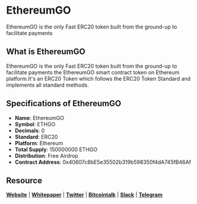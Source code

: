 # EthereumGO
EthereumGO is the only Fast ERC20 token built from the ground-up to facilitate payments

## What is EthereumGO
EthereumGO is the only Fast ERC20 token built from the ground-up to facilitate payments
the EthereumGO smart contract token on Ethereum platform.It's an ERC20 Token which follows the ERC20 Token Standard and implements all standard methods.

## Specifications of EthereumGO
* **Name**: EthereumGO
* **Symbol**: ETHGO
* **Decimals**: 0
* **Standard**: ERC20 
* **Platform**: Ethereum
* **Total Supply**: 150000000 ETHGO
* **Distribution**: Free Airdrop
* **Contract Address**: 0x40607c8bE5e35502b319b598350f4dA745fB46Af
## Resource
**[Website](https://ethereumgo.net)** | **[Whitepaper](https://ethereumgo.net/Whitepaper.pdf)** | **[Twitter](https://twitter.com/ETHGO_james)**  | **[Bitcointalk](https://bitcointalk.org/index.php?topic=2443704.0)** | **[Slack](https://ethereumgocommunity.slack.com)** | **[Telegram](https://t.me/ethereumgo)**
